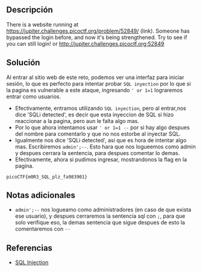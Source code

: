 ## Descripción
There is a website running at https://jupiter.challenges.picoctf.org/problem/52849/ (link). Someone has bypassed the login before, and now it's being strengthened. Try to see if you can still login! or http://jupiter.challenges.picoctf.org:52849

## Solución
Al entrar al sitio web de este reto, podemos ver una interfaz para iniciar sesión, lo que es perfecto para intentar probar `SQL inyection` por lo que si la pagina es vulnerable a este ataque, ingresando `' or 1=1` lograremos entrar como usuarios. 
- Efectivamente, entramos utilizando `SQL inyection`, pero al entrar,nos dice 'SQLi detected', es decir que esta inyeccion de SQL si hizo reaccionar a la pagina, pero aun le falta algo mas.
- Por lo que ahora intentamos usar `' or 1=1 --` por si hay algo despues del nombre para comentarlo y que no nos estorbe al inyectar SQL.
- Igualmente nos dice 'SQLi detected', asi que es hora de intentar algo mas. Escribiremos `admin';--`. Esto hara que nos logueemos como admin y despues cerrara la sentencia, para despues comentar lo demas.
 - Efectivamente, ahora si pudimos ingresar, mostrandonos la flag en la pagina.
```bash()
picoCTF{m0R3_SQL_plz_fa983901}
```

## Notas adicionales
- `admin';--` nos logueamo como administradores (en caso de que exista ese usuario), y despues cerraremos la sentencia sql con `;`, para que solo verifique eso, la demas sentencia que sigue despues de esto la comentaremos con `--`

## Referencias 
 - [SQL Injection](https://www.w3schools.com/sql/sql_injection.asp)